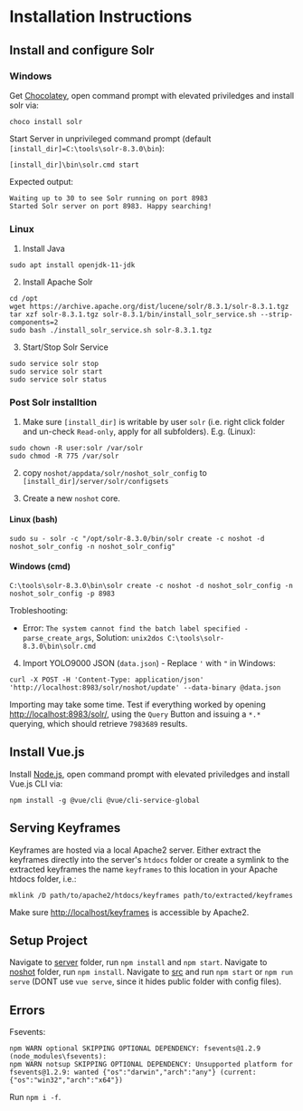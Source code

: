 # Installation Instructions

## Install and configure Solr

### Windows

Get [Chocolatey](https://chocolatey.org/docs/installation#more-install-options), open command prompt with elevated priviledges and install solr via:

```
choco install solr
```

Start Server in unprivileged command prompt (default `[install_dir]=C:\tools\solr-8.3.0\bin`):

```
[install_dir]\bin\solr.cmd start
```
Expected output:
```
Waiting up to 30 to see Solr running on port 8983
Started Solr server on port 8983. Happy searching!
```

### Linux

1. Install Java
```
sudo apt install openjdk-11-jdk
```
2. Install Apache Solr
```
cd /opt
wget https://archive.apache.org/dist/lucene/solr/8.3.1/solr-8.3.1.tgz
tar xzf solr-8.3.1.tgz solr-8.3.1/bin/install_solr_service.sh --strip-components=2
sudo bash ./install_solr_service.sh solr-8.3.1.tgz
```
3. Start/Stop Solr Service
```
sudo service solr stop
sudo service solr start
sudo service solr status
```

### Post Solr installtion

1. Make sure `[install_dir]` is writable by user `solr` (i.e. right click folder and un-check `Read-only`, apply for all subfolders). E.g. (Linux):
```
sudo chown -R user:solr /var/solr
sudo chmod -R 775 /var/solr
```

2. copy `noshot/appdata/solr/noshot_solr_config` to `[install_dir]/server/solr/configsets`

3. Create a new `noshot` core.
#### Linux (bash)
```
sudo su - solr -c "/opt/solr-8.3.0/bin/solr create -c noshot -d noshot_solr_config -n noshot_solr_config"
```
#### Windows (cmd)
```
C:\tools\solr-8.3.0\bin\solr create -c noshot -d noshot_solr_config -n noshot_solr_config -p 8983
```
Trobleshooting:
  * Error: `The system cannot find the batch label specified - parse_create_args`,
    Solution: `unix2dos C:\tools\solr-8.3.0\bin\solr.cmd`

4. Import YOLO9000 JSON (`data.json`) - Replace `'` with `"` in Windows:
```
curl -X POST -H 'Content-Type: application/json' 'http://localhost:8983/solr/noshot/update' --data-binary @data.json
```
Importing may take some time. Test if everything worked by opening [http://localhost:8983/solr/](http://localhost:8983/solr/), using the `Query` Button and issuing a `*.*` querying, which should retrieve `7983689` results.

## Install Vue.js
Install [Node.js](https://nodejs.org/), open command prompt with elevated priviledges and install Vue.js CLI via:

```
npm install -g @vue/cli @vue/cli-service-global
```

## Serving Keyframes

Keyframes are hosted via a local Apache2 server. Either extract the keyframes directly into the server's `htdocs` folder or create a symlink to the extracted keyframes the name `keyframes` to this location in your Apache htdocs folder, i.e.:

```
mklink /D path/to/apache2/htdocs/keyframes path/to/extracted/keyframes
```

Make sure [http://localhost/keyframes](http://localhost/keyframes) is accessible by Apache2.

## Setup Project

Navigate to [server](../../server/) folder, run `npm install` and `npm start`.
Navigate to [noshot](../../noshot) folder, run `npm install`.
Navigate to [src](../../noshot) and run `npm start` or `npm run serve` (DONT use `vue serve`, since it hides public folder with config files).

## Errors

Fsevents:
```
npm WARN optional SKIPPING OPTIONAL DEPENDENCY: fsevents@1.2.9 (node_modules\fsevents):
npm WARN notsup SKIPPING OPTIONAL DEPENDENCY: Unsupported platform for fsevents@1.2.9: wanted {"os":"darwin","arch":"any"} (current: {"os":"win32","arch":"x64"})
```
Run `npm i -f`.
